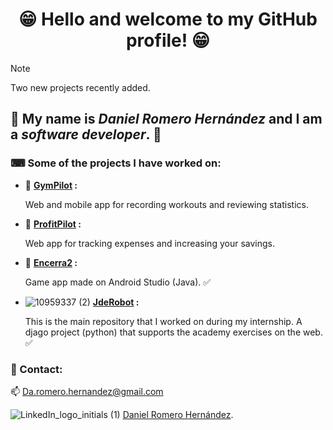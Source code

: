 <h1 align="center">😁 Hello and welcome to my GitHub profile! 😁</h1>

> [!NOTE]
> Two new projects recently added.

## 🧠 My name is *Daniel Romero Hernández* and I am a *software developer*. 🧠

 ### ⌨ Some of the projects I have worked on:
 - 💪 **[GymPilot](https://github.com/DanielinR/GymPilot) :**
   
     Web and mobile app for recording workouts and reviewing statistics.
 - 💸 **[ProfitPilot](https://github.com/DanielinR/ProfitPilot) :**
   
     Web app for tracking expenses and increasing your savings.
 - 👮 **[Encerra2](https://github.com/DanielinR/AndroidQuiz) :**
   
     Game app made on Android Studio (Java). ✅

  - ![10959337 (2)](https://user-images.githubusercontent.com/60990208/189113837-1698177f-ae9d-4c6c-9813-d86d4643d807.png) **[JdeRobot](https://github.com/JdeRobot/RoboticsAcademy) :**
    
     This is the main repository that I worked on during my internship. A djago project (python) that supports the academy exercises on the web. ✅
 
 
### 💬 Contact: 
📫 Da.romero.hernandez@gmail.com

![LinkedIn_logo_initials (1)](https://user-images.githubusercontent.com/60990208/189116405-4356030f-9dca-47ca-83f7-c4e81d2e08f9.png)   [Daniel Romero Hernández](https://www.linkedin.com/in/daniel-romero-hern%C3%A1ndez-bba256228/).
